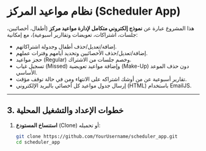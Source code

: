 # نظام مواعيد المركز (Scheduler App)

هذا المشروع عبارة عن **نموذج إلكتروني متكامل لإدارة مواعيد مركز** (أطفال، أخصائيين، جلسات، اشتراكات، تعويضات وتقاارير أسبوعية)، مع إمكانية:
- إضافة/تعديل/حذف أطفال وجدولة اشتراكاتهم.
- إضافة/تعديل/حذف الأخصائيين وتحديد أيامهم وفترات عملهم.
- حجز مواعيد (Regular) وخصم جلسات من الاشتراك.
- تسجيل غياب (Missed) وإضافة مواعيد تعويضية (Make-Up) دون حذف الموعد الأساسي.
- تقارير أسبوعية عن من أوشك اشتراكه على الانتهاء ومن في حالة توقف مؤقت.
- إرسال جدول مواعيد كل أخصائي بالبريد الإلكتروني (HTML) باستخدام EmailJS.

---

## 3. خطوات الإعداد والتشغيل المحلية

1. **استنساخ المستودع** (Clone) أو تحميله:
   ```bash
   git clone https://github.com/YourUsername/scheduler_app.git
   cd scheduler_app
